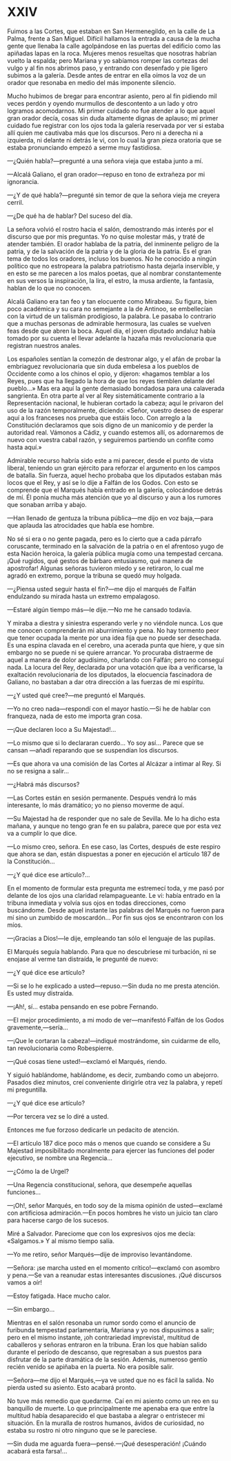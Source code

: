 # XXIV

Fuimos a las Cortes, que estaban en San Hermenegildo, en la calle de La Palma,
frente a San Miguel. Difícil hallamos la entrada a causa de la mucha gente que
llenaba la calle agolpándose en las puertas del edificio como las apiñadas
lapas en la roca. Mujeres menos resueltas que nosotras habrían vuelto la
espalda; pero Mariana y yo sabíamos romper las cortezas del vulgo y al fin nos
abrimos paso, y entrando con desenfado y pie ligero subimos a la galería. Desde
antes de entrar en ella oímos la voz de un orador que resonaba en medio del más
imponente silencio.

Mucho hubimos de bregar para encontrar asiento, pero al fin pidiendo mil veces
perdón y oyendo murmullos de descontento a un lado y otro logramos acomodarnos.
Mi primer cuidado no fue atender a lo que aquel gran orador decía, cosas sin
duda altamente dignas de aplauso; mi primer cuidado fue registrar con los ojos
toda la galería reservada por ver si estaba allí quien me cautivaba más que los
discursos. Pero ni a derecha ni a izquierda, ni delante ni detrás le vi, con lo
cual la gran pieza oratoria que se estaba pronunciando empezó a serme muy
fastidiosa.

—¿Quién habla?—pregunté a una señora vieja que estaba junto a mí.

—Alcalá Galiano, el gran orador—repuso en tono de extrañeza por mi ignorancia.

—¿Y de qué habla?—pregunté sin temor de que la señora vieja me creyera cerril.

—¿De qué ha de hablar? Del suceso del día.

La señora volvió el rostro hacia el salón, demostrando más interés por el
discurso que por mis preguntas. Yo no quise molestar más, y traté de atender
también. El orador hablaba de la patria, del inminente peligro de la patria,
y de la salvación de la patria y de la gloria de la patria. Es el gran tema de
todos los oradores, incluso los buenos. No he conocido a ningún político que no
estropeara la palabra patriotismo hasta dejarla inservible, y en esto se me
parecen a los malos poetas, que al nombrar constantemente en sus versos la
inspiración, la lira, el estro, la musa ardiente, la fantasía, hablan de lo que
no conocen.

Alcalá Galiano era tan feo y tan elocuente como Mirabeau. Su figura, bien poco
académica y su cara no semejante a la de Antinoo, se embellecían con la virtud
de un talismán prodigioso, la palabra. Le pasaba lo contrario que a muchas
personas de admirable hermosura, las cuales se vuelven feas desde que abren la
boca. Aquel día, el joven diputado andaluz había tomado por su cuenta el llevar
adelante la hazaña más revolucionaria que registran nuestros anales.

Los españoles sentían la comezón de destronar algo, y el afán de probar la
embriaguez revolucionaria que sin duda embelesa a los pueblos de Occidente como
a los chinos el opio, y dijeron: «hagamos temblar a los Reyes, pues que ha
llegado la hora de que los reyes tiemblen delante del pueblo...» Mas era aquí
la gente demasiado bondadosa para una calaverada sangrienta. En otra parte al
ver al Rey sistemáticamente contrario a la Representación nacional, le hubieran
cortado la cabeza; aquí le privaron del uso de la razón temporalmente,
diciendo: «Señor, vuestro deseo de esperar aquí a los franceses nos prueba que
estáis loco. Con arreglo a la Constitución declaramos que sois digno de un
manicomio y de perder la autoridad real. Vámonos a Cádiz, y cuando estemos
allí, os adornaremos de nuevo con vuestra cabal razón, y seguiremos partiendo
un confite como hasta aquí.»

Admirable recurso habría sido este a mi parecer, desde el punto de vista
liberal, teniendo un gran ejército para reforzar el argumento en los campos de
batalla. Sin fuerza, aquel hecho probaba que los diputados estaban más locos
que el Rey, y así se lo dije a Falfán de los Godos. Con esto se comprende que
el Marqués había entrado en la galería, colocándose detrás de mí. Él ponía
mucha más atención que yo al discurso y aun a los rumores que sonaban arriba
y abajo.

—Han llenado de gentuza la tribuna pública—me dijo en voz baja,—para que
aplauda las atrocidades que habla ese hombre.

No sé si era o no gente pagada, pero es lo cierto que a cada párrafo
coruscante, terminado en la salvación de la patria o en el afrentoso yugo de
esta Nación heroica, la galería pública mugía como una tempestad cercana. ¡Qué
rugidos, qué gestos de bárbaro entusiasmo, qué manera de apostrofar! Algunas
señoras tuvieron miedo y se retiraron, lo cual me agradó en extremo, porque la
tribuna se quedó muy holgada.

—¿Piensa usted seguir hasta el fin?—me dijo el marqués de Falfán endulzando su
mirada hasta un extremo empalagoso.

—Estaré algún tiempo más—le dije.—No me he cansado todavía.

Y miraba a diestra y siniestra esperando verle y no viéndole nunca. Los que me
conocen comprenderán mi aburrimiento y pena. No hay tormento peor que tener
ocupada la mente por una idea fija que no puede ser desechada. Es una espina
clavada en el cerebro, una acerada punta que hiere, y que sin embargo no se
puede ni se quiere arrancar. Yo procuraba distraerme de aquel a manera de dolor
agudísimo, charlando con Falfán; pero no conseguí nada. La locura del Rey,
declarada por una votación que iba a verificarse, la exaltación revolucionaria
de los diputados, la elocuencia fascinadora de Galiano, no bastaban a dar otra
dirección a las fuerzas de mi espíritu.

—¿Y usted qué cree?—me preguntó el Marqués.

—Yo no creo nada—respondí con el mayor hastío.—Si he de hablar con franqueza,
nada de esto me importa gran cosa.

—¡Que declaren loco a Su Majestad!...

—Lo mismo que si lo declararan cuerdo... Yo soy así... Parece que se cansan
—añadí reparando que se suspendían los discursos.

—Es que ahora va una comisión de las Cortes al Alcázar a intimar al Rey. Si no
se resigna a salir...

—¿Habrá más discursos?

—Las Cortes están en sesión permanente. Después vendrá lo más interesante, lo
más dramático; yo no pienso moverme de aquí.

—Su Majestad ha de responder que no sale de Sevilla. Me lo ha dicho esta
mañana, y aunque no tengo gran fe en su palabra, parece que por esta vez va
a cumplir lo que dice.

—Lo mismo creo, señora. En ese caso, las Cortes, después de este respiro que
ahora se dan, están dispuestas a poner en ejecución el artículo 187 de la
Constitución...

—¿Y qué dice ese artículo?...

En el momento de formular esta pregunta me estremecí toda, y me pasó por
delante de los ojos una claridad relampagueante. Le vi: había entrado en la
tribuna inmediata y volvía sus ojos en todas direcciones, como buscándome.
Desde aquel instante las palabras del Marqués no fueron para mí sino un zumbido
de moscardón... Por fin sus ojos se encontraron con los míos.

—¡Gracias a Dios!—le dije, empleando tan sólo el lenguaje de las pupilas.

El Marqués seguía hablando. Para que no descubriese mi turbación, ni se enojase
al verme tan distraída, le pregunté de nuevo:

—¿Y qué dice ese artículo?

—Si se lo he explicado a usted—repuso.—Sin duda no me presta atención. Es
usted muy distraída.

—¡Ah!, sí... estaba pensando en ese pobre Fernando.

—El mejor procedimiento, a mi modo de ver—manifestó Falfán de los Godos
gravemente,—sería...

—¡Que le cortaran la cabeza!—indiqué mostrándome, sin cuidarme de ello, tan
revolucionaria como Robespierre.

—¡Qué cosas tiene usted!—exclamó el Marqués, riendo.

Y siguió hablándome, hablándome, es decir, zumbando como un abejorro. Pasados
diez minutos, creí conveniente dirigirle otra vez la palabra, y repetí mi
preguntilla.

—¿Y qué dice ese artículo?

—Por tercera vez se lo diré a usted.

Entonces me fue forzoso dedicarle un pedacito de atención.

—El artículo 187 dice poco más o menos que cuando se considere a Su Majestad
imposibilitado moralmente para ejercer las funciones del poder ejecutivo, se
nombre una Regencia...

—¿Cómo la de Urgel?

—Una Regencia constitucional, señora, que desempeñe aquellas funciones...

—¡Oh!, señor Marqués, en todo soy de la misma opinión de usted—exclamé con
artificiosa admiración.—En pocos hombres he visto un juicio tan claro para
hacerse cargo de los sucesos.

Miré a Salvador. Pareciome que con los expresivos ojos me decía: «Salgamos.»
Y al mismo tiempo salía.

—Yo me retiro, señor Marqués—dije de improviso levantándome.

—Señora: ¡se marcha usted en el momento crítico!—exclamó con asombro
y pena.—Se van a reanudar estas interesantes discusiones. ¡Qué discursos vamos
a oír!

—Estoy fatigada. Hace mucho calor.

—Sin embargo...

Mientras en el salón resonaba un rumor sordo como el anuncio de furibunda
tempestad parlamentaria, Mariana y yo nos dispusimos a salir; pero en el mismo
instante, ¡oh contrariedad imprevista!, multitud de caballeros y señoras
entraron en la tribuna. Eran los que habían salido durante el período de
descanso, que regresaban a sus puestos para disfrutar de la parte dramática de
la sesión. Además, numeroso gentío recién venido se apiñaba en la puerta. No
era posible salir.

—Señora—me dijo el Marqués,—ya ve usted que no es fácil la salida. No pierda
usted su asiento. Esto acabará pronto.

No tuve más remedio que quedarme. Caí en mi asiento como un reo en su banquillo
de muerte. Lo que principalmente me apenaba era que entre la multitud había
desaparecido el que bastaba a alegrar o entristecer mi situación. En la muralla
de rostros humanos, ávidos de curiosidad, no estaba su rostro ni otro ninguno
que se le pareciese.

—Sin duda me aguarda fuera—pensé.—¡Qué desesperación! ¡Cuándo acabará esta
farsa!...
